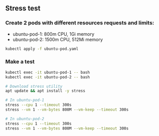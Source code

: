## Stress test

### Create 2 pods with different resources requests and limits:
- ubuntu-pod-1: 800m CPU, 1Gi memory
- ubuntu-pod-2: 1500m CPU, 512Mi memory

```bash
kubectl apply -f ubuntu-pod.yaml
```
### Make a test
```bash
kubectl exec -it ubuntu-pod-1 -- bash
kubectl exec -it ubuntu-pod-2 -- bash

# Download stress utility
apt update && apt install -y stress

# In ubuntu-pod-1
stress --cpu 1 --timeout 300s
stress --vm 1 --vm-bytes 800M --vm-keep --timeout 300s

# In ubuntu-pod-2
stress --cpu 1 --timeout 300s
stress --vm 1 --vm-bytes 800M --vm-keep --timeout 300s
```

